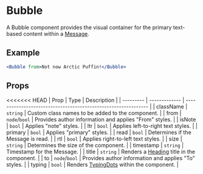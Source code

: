 # Bubble

A Bubble component provides the visual container for the primary text-based content within a [Message](./Message.md).

## Example

```jsx
<Bubble from>Not now Arctic Puffin!</Bubble>
```

## Props

<<<<<<< HEAD
| Prop | Type | Description |
| --------- | ------------- | -------------------------------------------------------------- |
| className | `string` | Custom class names to be added to the component. |
| from | `node`/`bool` | Provides author information and applies "From" styles. |
| isNote | `bool` | Applies "note" styles. |
| ltr | `bool` | Applies left-to-right text styles. |
| primary | `bool` | Applies "primary" styles. |
| read | `bool` | Determines if the Message is read. |
| rtl | `bool` | Applies right-to-left text styles. |
| size | `string` | Determines the size of the component. |
| timestamp | `string` | Timestamp for the Message. |
| title | `string` | Renders a [Heading](../../Heading) title in the component. |
| to | `node`/`bool` | Provides author information and applies "To" styles. |
| typing | `bool` | Renders [TypingDots](../../TypingDots) within the component. |
